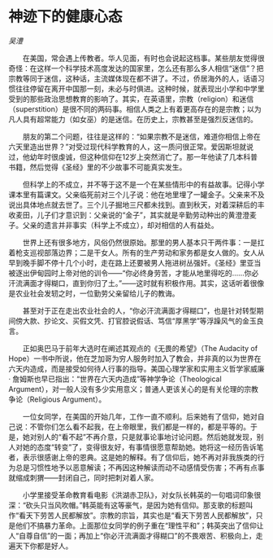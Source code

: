 # 神迹下的健康心态

*吴澧*

　　在美国，常会遇上传教者。华人见面，有时也会说起这档事。某些朋友觉得很奇怪：在这样一个科学技术高度发达的国家里，怎么还有那么多人相信“迷信”？把宗教等同于迷信，这种话，主流媒体现在都不讲了。不过，侨居海外的人，话语习惯往往停留在离开中国那一刻，未必与时俱进。这种时候，就表现出小学和中学里受到的那些政治思想教育的影响了。其实，在英语里，宗教（religion）和迷信（superstition）是很不同的两码事。相信人类之上有着更高存在的是宗教；以为凡人具有超常能力（如女巫）的是迷信。在历史上，宗教甚至是强烈反迷信的。

　　朋友的第二个问题，往往是这样的：“如果宗教不是迷信，难道你相信上帝在六天里造出世界？”对受过现代科学教育的人，这一质问很正常。爱因斯坦就说过，他幼年时很虔诚，但这种信仰在12岁上突然消亡了。那一年他读了几本科普书籍，然后觉得《圣经》里的不少故事不可能真实发生。

　　但科学上的不成立，并不等于这不是一个在某些情形中的有益故事。记得小学课本里有篇课文。父亲临死前对三个儿子说：他在地里埋了一罐金子。父亲来不及说出具体地点就去世了。三个儿子掘地三尺都未找到。直到秋天，对着深耕后的丰收麦田，儿子们才意识到：父亲说的“金子”，其实就是辛勤劳动种出的黄澄澄麦子。父亲的遗言并非事实（科学上不成立），却对相信的人有益处。

　　世界上还有很多地方，风俗仍然很原始。那里的男人基本只干两件事：一是扛着枪支巡视部落边界；二是干女人。所有的生产劳动和家务都是女人做的。女人从早到晚手脚不停十几个小时，走在路上还要被男人拖进树丛强奸。《圣经》里亚当被逐出伊甸园时上帝对他的训令——“你必终身劳苦，才能从地里得吃的……你必汗流满面才得糊口，直到你归了土。”——这时就有积极作用。其实，这话听着很像是农业社会发轫之时，一位勤劳父亲留给儿子的教诲。

　　甚至对于正在走出农业社会的人，“你必汗流满面才得糊口”，也是针对转型期间傍大款、抄论文、买假文凭、打官腔说假话、笃信“厚黑学”等浮躁风气的金玉良言。

　　正如奥巴马于前年大选时在阐述其观点的《无畏的希望》（The Audacity of Hope）一书中所说，他在芝加哥为穷人服务时加入了教会，并非真的以为世界在六天内造成，而是接受如何待人行事的指导。美国心理学家和实用主义哲学家威廉 · 詹姆斯也早已指出：“世界在六天内造成”等神学争论（Theological Argument），对一般人没有多少实用意义；普通人更该关心的是有关伦理的宗教争论（Religious Argument）。

　　一位女同学，在美国的开始几年，工作一直不顺利。后来她有了信仰，她对自己说：不管你们怎么看不起我，在上帝眼里，我们都是一样的，都是平等的。于是，她对别人的“看不起”不再介意，只是就事论事地讨论问题。然后她就发现，别人对她的态度“转变”了，变得很友好，有事情很愿意帮助她。她将这一经历告诉笔者，表示很感谢上帝的恩典。这是她的解释。有了信仰后，她不再对非我族类的行为总是习惯性地予以恶意解读；不再因这种解读而动不动感情受伤害；不再有点事就缩成刺猬——封闭自己，同时把刺对着人家。

　　小学里接受革命教育看电影《洪湖赤卫队》，对女队长韩英的一句唱词印象很深：“砍头只当风吹帽。”韩英能有这等豪气，是因为她有信仰。那支歌的标题叫作“看天下劳苦人民都解放”。宗教的宗旨，其实也是“看天下劳苦人民都解放”，只是他们不搞暴力革命。上面那位女同学的例子重在“理性平和”；韩英突出了信仰让人“自尊自信”的一面；再加上“你必汗流满面才得糊口”的不畏艰苦、积极向上，走遍天下你都是好人。